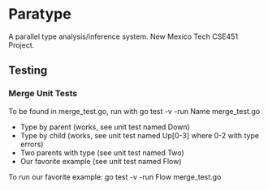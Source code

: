 Paratype
========

A parallel type analysis/inference system. New Mexico Tech CSE451 Project.

Testing
-------

### Merge Unit Tests
To be found in merge_test.go, run with
	go test -v -run Name merge_test.go

* Type by parent (works, see unit test named Down)
* Type by child (works, see unit test named Up[0-3] where 0-2 with type errors)
* Two parents with type (see unit test named Two)
* Our favorite example (see unit test named Flow)

To run our favorite example:
	go test -v -run Flow merge_test.go
